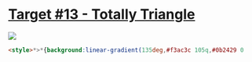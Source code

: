 # [Target #13 - Totally Triangle](https://cssbattle.dev/play/13)

![](https://cssbattle.dev/targets/13.png)

```HTML
<style>*>*{background:linear-gradient(135deg,#f3ac3c 105q,#0b2429 0
```
